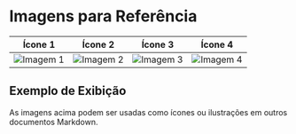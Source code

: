 # Imagens para Referência

| Ícone 1                               | Ícone 2                               | Ícone 3                               | Ícone 4                               |
|---------------------------------------|---------------------------------------|---------------------------------------|---------------------------------------|
| ![Imagem 1](https://cdn.discordapp.com/attachments/1308397568715259924/1309215880135049246/image.png?ex=6740c5cd&is=673f744d&hm=197b1d54f4d45771498365b89db61e6ae9cbef21a8b177420154a87b065caf27&) | ![Imagem 2](https://cdn.discordapp.com/attachments/1308397568715259924/1309215881020309524/image.png?ex=6740c5ce&is=673f744e&hm=3073449b7a570af61cb806e365660649032c4d11534c922bfc3bc768b44da241&) | ![Imagem 3](https://cdn.discordapp.com/attachments/1308397568715259924/1309215880500084847/image.png?ex=6740c5cd&is=673f744d&hm=b57b100fc076c6d82256ed90b0eb2069ad9811d54d5470d36429e9afbfa00d21&) | ![Imagem 4](https://cdn.discordapp.com/attachments/1308397568715259924/1309215881338945536/image.png?ex=6740c5ce&is=673f744e&hm=f1ec599b7663b1cee7e47ba44e3f6995649157f142c00860a5cf5d42902ae650&) |

## Exemplo de Exibição
As imagens acima podem ser usadas como ícones ou ilustrações em outros documentos Markdown.
